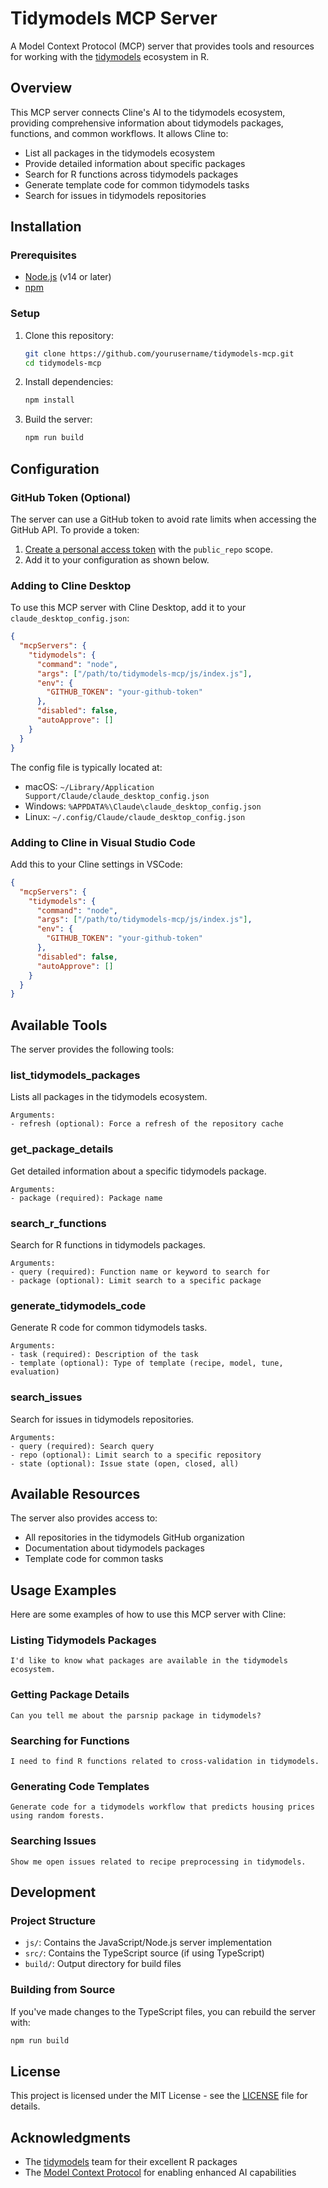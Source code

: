 # Tidymodels MCP Server

A Model Context Protocol (MCP) server that provides tools and resources for working with the [tidymodels](https://www.tidymodels.org/) ecosystem in R.

## Overview

This MCP server connects Cline's AI to the tidymodels ecosystem, providing comprehensive information about tidymodels packages, functions, and common workflows. It allows Cline to:

- List all packages in the tidymodels ecosystem
- Provide detailed information about specific packages
- Search for R functions across tidymodels packages
- Generate template code for common tidymodels tasks
- Search for issues in tidymodels repositories

## Installation

### Prerequisites

- [Node.js](https://nodejs.org/) (v14 or later)
- [npm](https://www.npmjs.com/)

### Setup

1. Clone this repository:
   ```bash
   git clone https://github.com/yourusername/tidymodels-mcp.git
   cd tidymodels-mcp
   ```

2. Install dependencies:
   ```bash
   npm install
   ```

3. Build the server:
   ```bash
   npm run build
   ```

## Configuration

### GitHub Token (Optional)

The server can use a GitHub token to avoid rate limits when accessing the GitHub API. To provide a token:

1. [Create a personal access token](https://github.com/settings/tokens) with the `public_repo` scope.
2. Add it to your configuration as shown below.

### Adding to Cline Desktop

To use this MCP server with Cline Desktop, add it to your `claude_desktop_config.json`:

```json
{
  "mcpServers": {
    "tidymodels": {
      "command": "node",
      "args": ["/path/to/tidymodels-mcp/js/index.js"],
      "env": {
        "GITHUB_TOKEN": "your-github-token"
      },
      "disabled": false,
      "autoApprove": []
    }
  }
}
```

The config file is typically located at:
- macOS: `~/Library/Application Support/Claude/claude_desktop_config.json`
- Windows: `%APPDATA%\Claude\claude_desktop_config.json`
- Linux: `~/.config/Claude/claude_desktop_config.json`

### Adding to Cline in Visual Studio Code

Add this to your Cline settings in VSCode:

```json
{
  "mcpServers": {
    "tidymodels": {
      "command": "node",
      "args": ["/path/to/tidymodels-mcp/js/index.js"],
      "env": {
        "GITHUB_TOKEN": "your-github-token"
      },
      "disabled": false,
      "autoApprove": []
    }
  }
}
```

## Available Tools

The server provides the following tools:

### list_tidymodels_packages

Lists all packages in the tidymodels ecosystem.

```
Arguments:
- refresh (optional): Force a refresh of the repository cache
```

### get_package_details

Get detailed information about a specific tidymodels package.

```
Arguments:
- package (required): Package name
```

### search_r_functions

Search for R functions in tidymodels packages.

```
Arguments:
- query (required): Function name or keyword to search for
- package (optional): Limit search to a specific package
```

### generate_tidymodels_code

Generate R code for common tidymodels tasks.

```
Arguments:
- task (required): Description of the task
- template (optional): Type of template (recipe, model, tune, evaluation)
```

### search_issues

Search for issues in tidymodels repositories.

```
Arguments:
- query (required): Search query
- repo (optional): Limit search to a specific repository
- state (optional): Issue state (open, closed, all)
```

## Available Resources

The server also provides access to:

- All repositories in the tidymodels GitHub organization
- Documentation about tidymodels packages
- Template code for common tasks

## Usage Examples

Here are some examples of how to use this MCP server with Cline:

### Listing Tidymodels Packages

```
I'd like to know what packages are available in the tidymodels ecosystem.
```

### Getting Package Details

```
Can you tell me about the parsnip package in tidymodels?
```

### Searching for Functions

```
I need to find R functions related to cross-validation in tidymodels.
```

### Generating Code Templates

```
Generate code for a tidymodels workflow that predicts housing prices using random forests.
```

### Searching Issues

```
Show me open issues related to recipe preprocessing in tidymodels.
```

## Development

### Project Structure

- `js/`: Contains the JavaScript/Node.js server implementation
- `src/`: Contains the TypeScript source (if using TypeScript)
- `build/`: Output directory for build files

### Building from Source

If you've made changes to the TypeScript files, you can rebuild the server with:

```bash
npm run build
```

## License

This project is licensed under the MIT License - see the [LICENSE](LICENSE) file for details.

## Acknowledgments

- The [tidymodels](https://www.tidymodels.org/) team for their excellent R packages
- The [Model Context Protocol](https://docs.anthropic.com/claude/docs/model-context-protocol) for enabling enhanced AI capabilities
